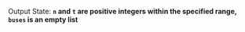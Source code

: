 Output State: **`n` and `t` are positive integers within the specified range, `buses` is an empty list**